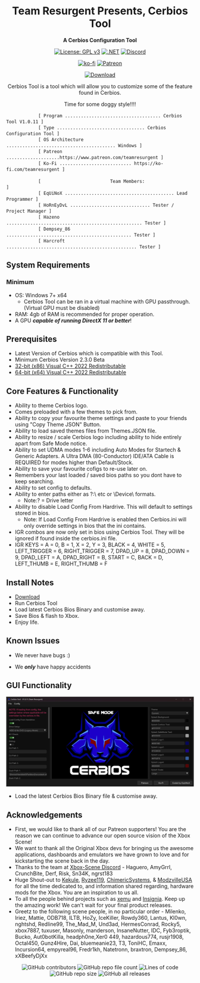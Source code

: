 <div align="center">

# Team Resurgent Presents, Cerbios Tool
**A Cerbios Configuration Tool**

[![License: GPL v3](https://img.shields.io/badge/License-GPLv3-blue.svg)](https://github.com/Team-Resurgent/CerbiosTool/blob/main/LICENSE.md)
[![.NET](https://github.com/Team-Resurgent/CerbiosTool/actions/workflows/dotnet.yml/badge.svg)](https://github.com/Team-Resurgent/CerbiosTool/actions/workflows/dotnet.yml)
[![Discord](https://img.shields.io/badge/chat-on%20discord-7289da.svg?logo=discord)](https://discord.gg/VcdSfajQGK)

[![ko-fi](https://ko-fi.com/img/githubbutton_sm.svg)](https://ko-fi.com/J3J7L5UMN)
[![Patreon](https://img.shields.io/badge/Patreon-F96854?style=for-the-badge&logo=patreon&logoColor=white)](https://www.patreon.com/teamresurgent)


[![Download](https://img.shields.io/badge/download-latest-brightgreen.svg?style=for-the-badge&logo=github)](https://github.com/Team-Resurgent/CerbiosTool/releases/latest)
	
Cerbios Tool is a tool which will allow you to customize some of the feature found in Cerbios. 

Time for some doggy style!!!!

</div>

				[ Program .................................... Cerbios Tool V1.0.11 ]
				[ Type ................................. Cerbios Configuration Tool ]
				[ OS Architecture ......................................... Windows ]
				[ Patreon ....................https://www.patreon.com/teamresurgent ]
				[ Ko-Fi ........................... https://ko-fi.com/teamresurgent ]

				[                          Team Members:                            ]
				[ EqUiNoX ......................................... Lead Programmer ]
				[ HoRnEyDvL .............................. Tester / Project Manager ]
				[ Hazeno ................................................... Tester ]
				[ Dempsey_86 ............................................... Tester ]
				[ Harcroft ................................................. Tester ]				

## System Requirements
### Minimum
* OS: Windows 7+ x64
    * Cerbios Tool can be ran in a virtual machine with GPU passthrough. (Virtual GPU must be disabled)
* RAM: 4gb of RAM is recommended for proper operation.
* A GPU ***capable of running DirectX 11 or better***!

## Prerequisites
* Latest Version of Cerbios which is compatible with this Tool. 
* Minimum Cerbios Version 2.3.0 Beta
* [32-bit (x86) Visual C++ 2022 Redistributable](https://aka.ms/vs/17/release/vc_redist.x86.exe)
* [64-bit (x64) Visual C++ 2022 Redistributable](https://aka.ms/vs/17/release/vc_redist.x64.exe)

## Core Features & Functionality
* Ability to theme Cerbios logo.
* Comes preloaded with a few themes to pick from.
* Ability to copy your favourite theme settings and paste to your friends using "Copy Theme JSON" Button.
* Ability to load saved themes files from Themes.JSON file.
* Ability to resize / scale Cerbios logo including ability to hide entirely apart from Safe Mode notice.
* Ability to set UDMA modes 1-6 including Auto Modes for Startech & Generic Adapters. A Ultra DMA (80-Conductor) IDE/ATA Cable is REQUIRED for modes higher than Default/Stock.
* Ability to save your favourite cofigs to re-use later on.
* Remembers your last loaded / saved bios paths so you dont have to keep searching.
* Ability to set config to defaults.
* Ability to enter paths either as ?:\ etc or \Device\ formats.
	* Note:? = Drive letter
* Ability to disable Load Config From Hardrive. This will default to settings stored in bios. 
	* Note: If Load Config From Hardrive is enabled then Cerbios.ini will only override settings in bios that the ini contains.
* IGR combos are now only set in bios using Cerbios Tool. They will be ignored if found inside the cerbios.ini file.
* IGR KEYS = A = 0, B = 1, X = 2, Y = 3, BLACK = 4, WHITE = 5, LEFT_TRIGGER = 6, RIGHT_TRIGGER = 7, DPAD_UP = 8, DPAD_DOWN = 9, DPAD_LEFT = A, DPAD_RIGHT = B, START = C, BACK = D, LEFT_THUMB = E, RIGHT_THUMB = F

## Install Notes
* [Download](https://github.com/Team-Resurgent/CerbiosTool/releases)
* Run Cerbios Tool
* Load latest Cerbios Bios Binary and customise away.
* Save Bios & flash to Xbox.
* Enjoy life.

## Known Issues
* We never have bugs :)

* We ***only*** have happy accidents

## GUI Functionality
<div align="center">

![GUI](https://github.com/Team-Resurgent/CerbiosTool/blob/main/readmeStuff/Gui1.JPG?raw=true)</div>
* Load the latest Cerbios Bios Binary file & customise away.



## Acknowledgements
* First, we would like to thank all of our Patreon supporters! You are the reason we can continue to advance our open source vision of the Xbox Scene!
* We want to thank all the Original Xbox devs for bringing us the awesome applications, dashboards and emulators we have grown to love and for kickstarting the scene back in the day.
* Thanks to the team at [Xbox-Scene Discord](https://discord.gg/VcdSfajQGK) - Haguero, AmyGrrl, CrunchBite, Derf, Risk, Sn34K, ngrst183
* Huge Shout-out to [Kekule](https://github.com/Kekule-OXC), [Ryzee119](https://github.com/Ryzee119), [ChimericSystems](https://chimericsystems.com/), & [ModzvilleUSA](https://modzvilleusa.com/) for all the time dedicated to, and information shared regarding, hardware mods for the Xbox. You are an inspiration to us all.
* To all the people behind projects such as [xemu](https://github.com/mborgerson/xemu) and [Insignia](https://insignia.live/). Keep up the amazing work! We can't wait for your final product releases.
* Greetz to the following scene people, in no particular order - Milenko, Iriez, Mattie, ODB718, ILTB, HoZy, IceKiller, Rowdy360, Lantus, Kl0wn, nghtshd, Redline99, The_Mad_M, Und3ad, HermesConrad, Rocky5, xbox7887, tuxuser, Masonly, manderson, InsaneNutter, IDC, Fyb3roptik, Bucko, Aut0botKilla, headph0ne,Xer0 449, hazardous774, rusjr1908, Octal450, Gunz4Hire, Dai, bluemeanie23, T3, ToniHC, Emaxx, Incursion64, empyreal96, Fredr1kh, Natetronn, braxtron, Dempsey_86, xXBeefyDjXx
<!--* I'm sure there is someone else that belongs here too ;)-->


<div align="center">
  
![GitHub contributors](https://img.shields.io/github/contributors/Team-Resurgent/CerbiosTool?style=flat-square)
![GitHub repo file count](https://img.shields.io/github/directory-file-count/Team-Resurgent/CerbiosTool?style=flat-square)
![Lines of code](https://img.shields.io/tokei/lines/github/Team-Resurgent/CerbiosTool?style=flat-square)
![GitHub repo size](https://img.shields.io/github/repo-size/Team-Resurgent/CerbiosTool?style=flat-square)
![GitHub all releases](https://img.shields.io/github/downloads/Team-Resurgent/CerbiosTool/total?style=flat-square)

</div>
